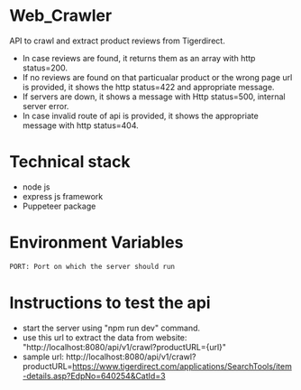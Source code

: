 # Web_Crawler

API to crawl and extract product reviews from Tigerdirect.

- In case reviews are found, it returns them as an array with http status=200.
- If no reviews are found on that particualar product or the wrong page url is provided, it shows the http status=422 and appropriate message.
- If servers are down, it shows a message with Http status=500, internal server error.
- In case invalid route of api is provided, it shows the appropriate message with http status=404.

# Technical stack

- node js
- express js framework
- Puppeteer package

# Environment Variables

```bash
PORT: Port on which the server should run
```

# Instructions to test the api

- start the server using "npm run dev" command.
- use this url to extract the data from website: "http://localhost:8080/api/v1/crawl?productURL={url}"
- sample url: http://localhost:8080/api/v1/crawl?productURL=https://www.tigerdirect.com/applications/SearchTools/item-details.asp?EdpNo=640254&CatId=3
